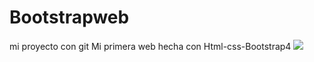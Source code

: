 # Bootstrapweb
mi proyecto con git
Mi primera web hecha con Html-css-Bootstrap4
![](https://user-images.githubusercontent.com/48932943/73328412-6b0f7b80-4238-11ea-8a35-d45a9ca7c792.JPG)
